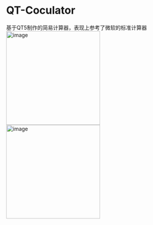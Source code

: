# QT-Coculator
基于QT5制作的简易计算器，表现上参考了微软的标准计算器
<img width="252" alt="image" src="https://github.com/1317384355/QT-calculator/assets/102018250/93846239-30d3-4e01-b9e9-6dbf7d42844c">
<img width="252" alt="image" src="https://github.com/1317384355/QT-calculator/assets/102018250/5bf409dc-72d5-49d3-ab83-62c11d36878a">
